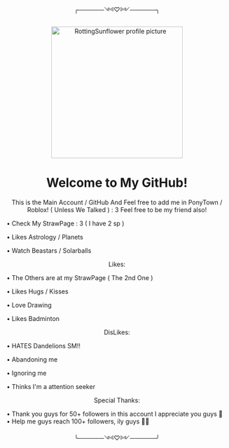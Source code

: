 <p align="center">╭──────༺♡༻──────╮
       
<p align="center">
  <img src="https://avatars.githubusercontent.com/u/218754534?v=4" alt="RottingSunflower profile picture" width="300"/>
</p>

<h1 align="center">Welcome to My GitHub!
</h1>

<p align="center">
  This is the Main Account / GitHub And Feel free to add me in PonyTown / Roblox! ( Unless We Talked ) : 3
  Feel free to be my friend also! 

• Check My StrawPage : 3 ( I have 2 sp )

• Likes Astrology / Planets

• Watch Beastars / Solarballs

<p align="center">Likes:

• The Others are at my StrawPage ( The 2nd One )

• Likes Hugs / Kisses

• Love Drawing

• Likes Badminton

<p align="center">DisLikes:

• HATES Dandelions SM!! 

• Abandoning me 

• Ignoring me

• Thinks I'm a attention seeker


<p align="center">Special Thanks:

• Thank you guys for 50+ followers in this account I appreciate you guys 🫶
• Help me guys reach 100+ followers, ily guys 🫶🫶

<p align="center">╰──────༺♡༻──────╯
